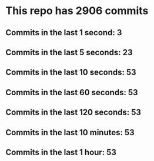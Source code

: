 # This repo has 2906 commits

## Commits in the last 1 second: 3
## Commits in the last 5 seconds: 23
## Commits in the last 10 seconds: 53
## Commits in the last 60 seconds: 53
## Commits in the last 120 seconds: 53
## Commits in the last 10 minutes: 53
## Commits in the last 1 hour: 53
